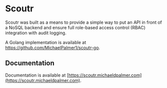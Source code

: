 # Scoutr

Scoutr was built as a means to provide a simple way to put an API in front of a NoSQL backend and ensure full role-based access control (RBAC) integration with audit logging.

A Golang implementation is available at https://github.com/MichaelPalmer1/scoutr-go.

## Documentation

Documentation is available at [https://scoutr.michaeldpalmer.com](https://scoutr.michaeldpalmer.com).
